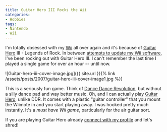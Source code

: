 ```yaml
---
title: Guitar Hero III Rocks the Wii
categories:
- Hobbies
tags:
- Nintendo
- Wii
---
```


I'm totally obsessed with my [Wii](http://wii.nintendo.com/) all over again and it's because of [Guitar Hero](http://www.guitarhero.com/) III - Legends of Rock. In between [attempts to update my Wii software](/thingelstad/nintendo-wii-servers-overloaded), I've been rocking out with Guitar Hero III. I can't remember the last time I played a single game for over an hour -- until now.

![Guitar-hero-iii-cover-image.jpg]({{ site.url }}{% link /assets/posts/2007/guitar-hero-iii-cover-image1.jpg %})

This is a seriously fun game. Think of [Dance Dance Revolution](http://en.wikipedia.org/wiki/Dance_Dance_Revolution), but without a silly dance pad and way better music. Oh, and I can actually play [Guitar Hero](http://en.wikipedia.org/wiki/Guitar_hero), unlike DDR. It comes with a plastic "guitar controller" that you mount the Wiimote in and you start playing away. I was hooked pretty much instantly. It's a _must have Wii game_, particularly for the air guitar sort.

If you are playing Guitar Hero already [connect with my profile](http://www.guitarhero.com/accounts/352472) and let's shred!

